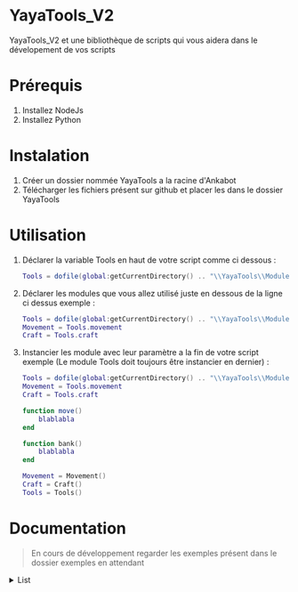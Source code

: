 # YayaTools_V2

YayaTools_V2 et une bibliothèque de scripts qui vous aidera dans le dévelopement de vos scripts

# Prérequis
  1. Installez NodeJs
  2. Installez Python
 
# Instalation
  1. Créer un dossier nommée YayaTools a la racine d'Ankabot
  2. Télécharger les fichiers présent sur github et placer les dans le dossier YayaTools

# Utilisation
  1. Déclarer la variable Tools en haut de votre script comme ci dessous : <br>
     ```lua
     Tools = dofile(global:getCurrentDirectory() .. "\\YayaTools\\Module\\Tools.lua")
     ```
   
  2. Déclarer les modules que vous allez utilisé juste en dessous de la ligne ci dessus exemple : <br>
     ```lua
     Tools = dofile(global:getCurrentDirectory() .. "\\YayaTools\\Module\\Tools.lua")
     Movement = Tools.movement
     Craft = Tools.craft
     ```
     
  3. Instancier les module avec leur paramètre a la fin de votre script exemple (Le module Tools doit toujours être instancier en dernier) : <br>
     
     ```lua
     Tools = dofile(global:getCurrentDirectory() .. "\\YayaTools\\Module\\Tools.lua")
     Movement = Tools.movement
     Craft = Tools.craft
     
     function move()
         blablabla
     end
     
     function bank()
         blablabla
     end
     
     Movement = Movement()
     Craft = Craft()
     Tools = Tools()
     ```
    
# Documentation

> En cours de développement regarder les exemples présent dans le dossier exemples en attendant

<details><summary>List</summary>
<p>

- Instanciation
```lua
local maList = Tools.list()
```
Vous pouvez passez une table ou une autre List en paramètre pour obtenir une copie de celle ci exemple :
```lua
local table = {}
local list1 = Tools.list()
local copyList1 = Tools.list(list1)
local copyTable = Tools.list(table)
```
- Méthodes
  ---
  ### List:CreateWith(paramsA)
    > Créer une copie d'une list ou d'une table
    - Params :
      1. List/Table
  - Exemple :  
  ```lua
  local uneTable = {}
  local uneList = Tools.list()
  local copieListDeUneTable = Tools.list:CreateWith(uneTable)
  local copieListDeUneList = Tools.list:CreateWith(uneList)
  ```
  ---
    ### List:MakeCopy()
    > Créer une copie de la list 
    - Params :
  - Exemple :  
  ```lua
  local maList = Tools.list()
  local copieDeMaList = maList:MakeCopy()
  ```
  ---
  ### List:Add(paramsA)
    > Ajoute un élément dans la list
    - Params :
      1. N'importe
  - Exemple :
  ```lua
  local maList = Tools.list()
  maList:Add("Ankabot")
  ```
  ---
  ### List:Set(paramsA, paramsB)
    > Modifie un élément dans la list
    - Params :
      1. L'index de l'élément a modifié
      2. La valeur a lui donné
  - Exemple :
  ```lua
  local maList = Tools.list()
  maList:Add("Ankabot")
  maList:Add("Test")
  maList:Set(2, "TestModifié")
  Tools:Print(maList:Get(2)) -- ---> TestModifié
  ```
  ---
    ### List:Insert(paramsA, paramsB)
    > Insert un élément dans la list a un index donné
    - Params :
      1. L'index ou l'on veut inserée l'élément
      2. La valeur de l'élément
  - Exemple :
  ```lua
  local maList = Tools.list()
  maList:Add("Ankabot")
  maList:Add("Test3")
  maList:Insert(2, "Test2")
  Tools:Print(maList:Get(1)) -- ---> Ankabot
  Tools:Print(maList:Get(2)) -- ---> Test2
  Tools:Print(maList:Get(3)) -- ---> Test3
  ```
  ---
    ### List:Get(paramsA)
    > Retourne l'élément a l'index donné
    - Params :
      1. L'index de l'élément a retourné
  - Exemple :
  ```lua
  local maList = Tools.list()
  maList:Add("Ankabot")
  local maVar = maList:Get(1)
  Tools:Print(maVar) -- ---> Ankabot
  ```
  ---
    ### List:Clear()
    > Vide la list
    - Params :
  - Exemple :
  ```lua
  local maList = Tools.list()
  maList:Add("Ankabot")
  maList:Add("Dofus")
  maList:Add("Kamas")
  Tools:Dump(maList) -- ---> Ankabot --> Dofus -> Kamas
  maList:Clear()
  Tools:Dump(maList) -- ---> Nil
  ```
  ---
    ### List:Concatenate(paramsA)
    > Copie tout les éléments d'une autre list dans la list
    - Params :
      1. La list a copiée
  - Exemple :
  ```lua
  local maList = Tools.list()
  local maListACopie = Tools.list()
  maList:Add("Ankabot")
  maListACopie:Add("Dofus")
  maListACopie:Add("Kamas")
  Tools:Dump(maList) -- ---> Ankabot
  maList:Concatenate(maListACopie)
  Tools:Dump(maList) -- ---> Ankabot --> Dofus -> Kamas
  ```
  ---
    ### List:RemoveAt(paramsA)
    > Supprime un élément a l'index donné
    - Params :
      1. L'index de l'élément a supprimer
  - Exemple :
  ```lua
  local maList = Tools.list()
  maList:Add("Ankabot")
  maList:Add("Dofus")
  maList:Add("Kamas")
  Tools:Dump(maList) -- ---> Ankabot --> Dofus -> Kamas
  maList:RemoveAt(2)
  Tools:Dump(maList) -- ---> Ankabot --> Kamas
  ```
  ---
    ### List:Remove(paramsA)
    > Supprime un élément donné
    - Params :
      1. La valeur de l'élément a supprimer
  - Exemple :
  ```lua
  local maList = Tools.list()
  maList:Add("Ankabot")
  maList:Add("Dofus")
  maList:Add("Kamas")
  Tools:Dump(maList) -- ---> Ankabot --> Dofus -> Kamas
  maList:Remove("Dofus")
  Tools:Dump(maList) -- ---> Ankabot --> Kamas
  ```
  ---
    ### List:IndexOf(paramsA)
    > Retourne l'index d'un élément dans la list ou -1 si non trouvé
    - Params :
      1. La valeur de l'élément a rechercher, ou une fonction anonyme avec un paramètre qui sera la valeur des élément de la list a chaque itération
  - Exemple :
  ```lua
  local maList = Tools.list()
  maList:Add("Ankabot")
  maList:Add("Dofus")
  maList:Add("Kamas")
  Tools:Print(maList:IndexOf("Dofus")) -- ---> 2
  
  local maList2 = Tools.list()
  maList2:Add({test = 1})
  maList2:Add({test = "Ankabot"})
  maList2:Add({test = 3})
  local i = maList:IndexOf(function(v)
    if v.test == "Ankabot" then return true end
  end)
  Tools:Print(i) -- ---> 2 
  ```
  ---
      ### List:Contains(paramsA)
    > Retourne si la list contient un élément donné
    - Params :
      1. La valeur de l'élément a rechercher, ou une fonction anonyme avec un paramètre qui sera la valeur des élément de la list a chaque itération
  - Exemple :
  ```lua
  local maList = Tools.list()
  maList:Add("Ankabot")
  maList:Add("Dofus")
  maList:Add("Kamas")
  Tools:Print(maList:Contains("Dofus")) -- ---> True
  Tools:Print(maList:Contains("Blabla")) -- ---> False
  
  local maList2 = Tools.list()
  maList2:Add({test = 1})
  maList2:Add({test = "Ankabot"})
  maList2:Add({test = 3})
  local bool = maList:Contains(function(v)
    if v.test == "Ankabot" then return true end
  end)
  local bool2 = maList:Contains(function(v)
    if v.test == "Blabla" then return true end
  end)
  Tools:Print(bool) -- ---> True
  Tools:Print(bool2) -- ---> False
  ```
  ---
    ### List:Size()
    > Retourne la taille de la list
    - Params :
  - Exemple :
  ```lua
  local maList = Tools.list()
  maList:Add("Ankabot")
  maList:Add("Dofus")
  Tools:Print(maList:Size()) -- ---> 2
  ```
  ---
    ### List:IsEmpty()
    > Retourne si la list et vide
    - Params :
  - Exemple :
  ```lua
  local maList = Tools.list()
  maList:Add("Ankabot")
  maList:Add("Dofus")
  Tools:Print(maList:IsEmpty()) -- ---> False
  maList:Clear()
  Tools:Print(maList:IsEmpty()) -- ---> True
  ```
  ---
    ### List:Enumerate()
    > Enumére la list
    - Params :
  - Exemple :
  ```lua
  local maList = Tools.list()
  maList:Add("Ankabot")
  maList:Add("Dofus")
  for i, v in ipairs(maList:Enumerate()) do
    Tools:Print(i .. " " .. v) -- ---> 1 Ankabot --> 2 Dofus
  end
  ```
  ---
    ### List:Equal(paramsA)
    > Retourne si la list et égale a une autre list
    - Params :
      1. La list a comparée
  - Exemple :
  ```lua
  local maList = Tools.list()
  local maList2 = Tools.list()
  maList:Add("Ankabot")
  maList:Add("Dofus")
  local copieMaList = maList:MakeCopy()
  Tools:Print(maList:Equal(maList2)) -- ---> False
  Tools:Print(maList:Equal(copieMaList)) -- ---> True
  ```
  ---
    ### List:Shuffle()
    > Mélange les éléments dans la list
    - Params :
  - Exemple :
  ```lua
  local maList = Tools.list()
  maList:Add("Ankabot")
  maList:Add("Dofus")
  maList:Add("Kamas")
  Tools:Dump(maList) -- ---> Ankabot --> Dofus -> Kamas
  maList:Shuffle()
  Tools:Dump(maList) -- ---> ?Kamas --> ?Dofus -> ?Ankabot
  ```
  ---
    ### List:Foreach(paramsA)
    > Parcours les élément de la list en appelant la fonction de callback
    - Params :
      1. Une fonction anonyme qui prend deux paramètre, le premier et la valeur des élément de la list a chaque itération l'autre et l'index
  - Exemple :
  ```lua
  local maList = Tools.list()
  maList:Add("Ankabot")
  maList:Add("Dofus")
  maList:Add("Kamas")
  maList:Foreach(function(v, i)
    Tools:Print(v .. " " .. i) -- ---> Ankabot 1 --> Dofus 2 -> Kamas 3
  end))
  ```
  ---
</p>
</details>
